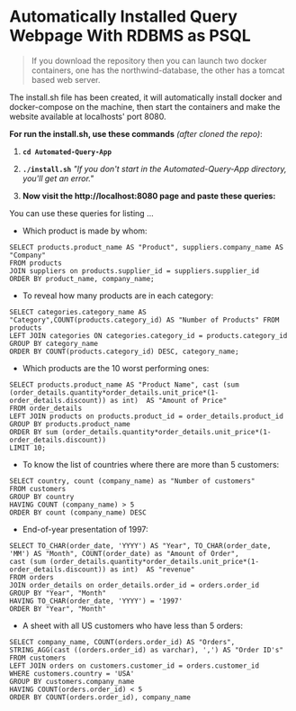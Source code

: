 # Automatically Installed Query Webpage With RDBMS as PSQL

> If you download the repository then you can launch two docker containers,
> one has the northwind-database, the other has a tomcat based web server.

The install.sh file has been created, it will automatically install docker and docker-compose on the machine, 
then start the containers and make the website available at localhosts' port 8080.

**For run the install.sh, use these commands** *(after cloned the repo)*:

1. **```cd Automated-Query-App```**


2. **```./install.sh```** *"If you don't start in the Automated-Query-App directory, you'll get an error."*

3. **Now visit the http://localhost:8080 page and paste these queries:**

You can use these queries for listing ...

- Which product is made by whom:

```
SELECT products.product_name AS "Product", suppliers.company_name AS "Company"
FROM products
JOIN suppliers on products.supplier_id = suppliers.supplier_id
ORDER BY product_name, company_name;
```
- To reveal how many products are in each category:

```
SELECT categories.category_name AS "Category",COUNT(products.category_id) AS "Number of Products" FROM products
LEFT JOIN categories ON categories.category_id = products.category_id
GROUP BY category_name
ORDER BY COUNT(products.category_id) DESC, category_name;
```
- Which products are the 10 worst performing ones:
```
SELECT products.product_name AS "Product Name", cast (sum (order_details.quantity*order_details.unit_price*(1-order_details.discount)) as int)  AS "Amount of Price"
FROM order_details
LEFT JOIN products on products.product_id = order_details.product_id
GROUP BY products.product_name
ORDER BY sum (order_details.quantity*order_details.unit_price*(1-order_details.discount))
LIMIT 10;
```
- To know the list of countries where there are more than 5 customers:
```     
SELECT country, count (company_name) as "Number of customers"
FROM customers
GROUP BY country
HAVING COUNT (company_name) > 5
ORDER BY count (company_name) DESC
```
- End-of-year presentation of 1997:
```
SELECT TO_CHAR(order_date, 'YYYY') AS "Year", TO_CHAR(order_date, 'MM') AS "Month", COUNT(order_date) as "Amount of Order",
cast (sum (order_details.quantity*order_details.unit_price*(1-order_details.discount)) as int)  AS "revenue"
FROM orders
JOIN order_details on order_details.order_id = orders.order_id
GROUP BY "Year", "Month"
HAVING TO_CHAR(order_date, 'YYYY') = '1997'
ORDER BY "Year", "Month"
```
- A sheet with all US customers who have less than 5 orders:
```
SELECT company_name, COUNT(orders.order_id) AS "Orders", STRING_AGG(cast ((orders.order_id) as varchar), ',') AS "Order ID's"
FROM customers
LEFT JOIN orders on customers.customer_id = orders.customer_id
WHERE customers.country = 'USA'
GROUP BY customers.company_name
HAVING COUNT(orders.order_id) < 5
ORDER BY COUNT(orders.order_id), company_name
```
